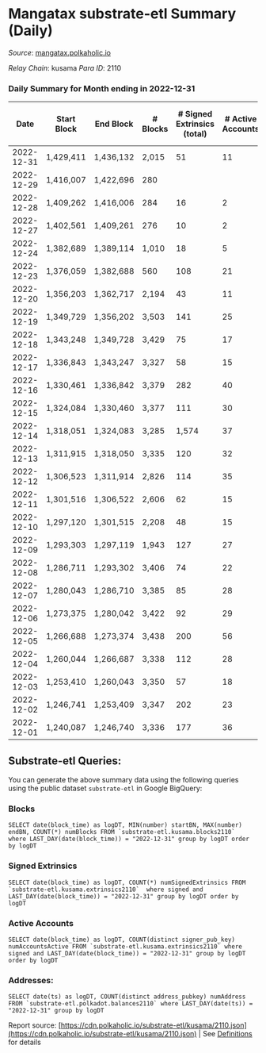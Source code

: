 # Mangatax substrate-etl Summary (Daily)

_Source_: [mangatax.polkaholic.io](https://mangatax.polkaholic.io)

*Relay Chain*: kusama
*Para ID*: 2110



### Daily Summary for Month ending in 2022-12-31


| Date | Start Block | End Block | # Blocks | # Signed Extrinsics (total) | # Active Accounts | # Passive | # New | # Addresses with Balances | # Events | # Transfers | # XCM Transfers In | # XCM Transfers Out |
| ---- | ----------- | --------- | -------- | --------------------------- | ----------------- | --------- | ----- | ------------------------- | -------- | ----------- | ------------------ | ------------------- |
| 2022-12-31 | 1,429,411 | 1,436,132 | 2,015  | 51 | 11 |  |  | 1,476 | 4,197 |   | 5 ($0.81) |   |
| 2022-12-29 | 1,416,007 | 1,422,696 | 280  |  |  |  |  |  | 560 |   | 8 ($528.43) |   |
| 2022-12-28 | 1,409,262 | 1,416,006 | 284  | 16 | 2 |  |  |  | 595 |   | 14 ($4,678.41) | 2 ($7,393.43) |
| 2022-12-27 | 1,402,561 | 1,409,261 | 276  | 10 | 2 |  |  |  | 570 |   | 13 ($721.03) |   |
| 2022-12-24 | 1,382,689 | 1,389,114 | 1,010  | 18 | 5 |  |  |  | 2,140 |   | 15 ($3,182.69) | 1  |
| 2022-12-23 | 1,376,059 | 1,382,688 | 560  | 108 | 21 |  |  |  | 1,367 | 1  | 45 ($6,005.46) | 4 ($2,185.79) |
| 2022-12-20 | 1,356,203 | 1,362,717 | 2,194  | 43 | 11 |  |  |  | 4,515 |   | 5 ($383.25) | 5 ($39.58) |
| 2022-12-19 | 1,349,729 | 1,356,202 | 3,503  | 141 | 25 |  |  |  | 7,373 | 23  | 7 ($37.71) | 3 ($252.54) |
| 2022-12-18 | 1,343,248 | 1,349,728 | 3,429  | 75 | 17 |  |  | 1,466 | 7,071 |   | 6 ($114.97) | 7 ($437.09) |
| 2022-12-17 | 1,336,843 | 1,343,247 | 3,327  | 58 | 15 |  |  | 1,466 | 6,831 |   | 1  | 3 ($87.58) |
| 2022-12-16 | 1,330,461 | 1,336,842 | 3,379  | 282 | 40 |  |  | 1,466 | 7,782 | 45  | 11 ($238.05) | 8 ($218.13) |
| 2022-12-15 | 1,324,084 | 1,330,460 | 3,377  | 111 | 30 |  |  | 1,465 | 7,120 | 2  | 7 ($1,061.75) | 11 ($2,562.30) |
| 2022-12-14 | 1,318,051 | 1,324,083 | 3,285  | 1,574 | 37 |  |  | 1,462 | 8,937 | 89  | 5 ($101.08) | 9 ($441.12) |
| 2022-12-13 | 1,311,915 | 1,318,050 | 3,335  | 120 | 32 |  |  | 1,461 | 7,017 |   | 14 ($821.42) | 6 ($602.59) |
| 2022-12-12 | 1,306,523 | 1,311,914 | 2,826  | 114 | 35 |  |  | 1,459 | 5,911 | 2  | 5 ($145.48) | 5 ($519.64) |
| 2022-12-11 | 1,301,516 | 1,306,522 | 2,606  | 62 | 15 |  |  |  | 5,473 |   | 5 ($68.09) | 4 ($68.16) |
| 2022-12-10 | 1,297,120 | 1,301,515 | 2,208  | 48 | 15 |  |  |  | 4,581 |   | 6 ($120.54) | 6 ($61.49) |
| 2022-12-09 | 1,293,303 | 1,297,119 | 1,943  | 127 | 27 |  |  |  | 4,186 |   | 5 ($122.02) | 6 ($1,095.73) |
| 2022-12-08 | 1,286,711 | 1,293,302 | 3,406  | 74 | 22 |  |  | 1,455 | 7,044 |   | 9 ($149.78) | 12 ($357.97) |
| 2022-12-07 | 1,280,043 | 1,286,710 | 3,385  | 85 | 28 |  |  |  | 7,031 |   | 8 ($27.45) | 8 ($1,346.61) |
| 2022-12-06 | 1,273,375 | 1,280,042 | 3,422  | 92 | 29 |  |  |  | 7,146 | 1  | 11 ($15.79) | 7 ($402.15) |
| 2022-12-05 | 1,266,688 | 1,273,374 | 3,438  | 200 | 56 |  |  | 1,453 | 7,430 | 1  | 25 ($147.36) | 20 ($1,171.96) |
| 2022-12-04 | 1,260,044 | 1,266,687 | 3,338  | 112 | 28 |  |  |  | 6,974 |   | 11 ($331.15) | 5 ($346.38) |
| 2022-12-03 | 1,253,410 | 1,260,043 | 3,350  | 57 | 18 |  |  |  | 6,932 |   | 5  | 3 ($148.00) |
| 2022-12-02 | 1,246,741 | 1,253,409 | 3,347  | 202 | 23 |  |  |  | 7,209 |   | 8 ($102.96) | 8 ($603.76) |
| 2022-12-01 | 1,240,087 | 1,246,740 | 3,336  | 177 | 36 |  |  |  | 7,134 | 1  | 11 ($277.26) | 8 ($2,407.93) |

## Substrate-etl Queries:
You can generate the above summary data using the following queries using the public dataset `substrate-etl` in Google BigQuery:


### Blocks
```
SELECT date(block_time) as logDT, MIN(number) startBN, MAX(number) endBN, COUNT(*) numBlocks FROM `substrate-etl.kusama.blocks2110`  where LAST_DAY(date(block_time)) = "2022-12-31" group by logDT order by logDT
```


### Signed Extrinsics
```
SELECT date(block_time) as logDT, COUNT(*) numSignedExtrinsics FROM `substrate-etl.kusama.extrinsics2110`  where signed and LAST_DAY(date(block_time)) = "2022-12-31" group by logDT order by logDT
```


### Active Accounts
```
SELECT date(block_time) as logDT, COUNT(distinct signer_pub_key) numAccountsActive FROM `substrate-etl.kusama.extrinsics2110` where signed and LAST_DAY(date(block_time)) = "2022-12-31" group by logDT order by logDT
```


### Addresses:
```
SELECT date(ts) as logDT, COUNT(distinct address_pubkey) numAddress FROM `substrate-etl.polkadot.balances2110` where LAST_DAY(date(ts)) = "2022-12-31" group by logDT
```



Report source: [https://cdn.polkaholic.io/substrate-etl/kusama/2110.json](https://cdn.polkaholic.io/substrate-etl/kusama/2110.json) | See [Definitions](/DEFINITIONS.md) for details
